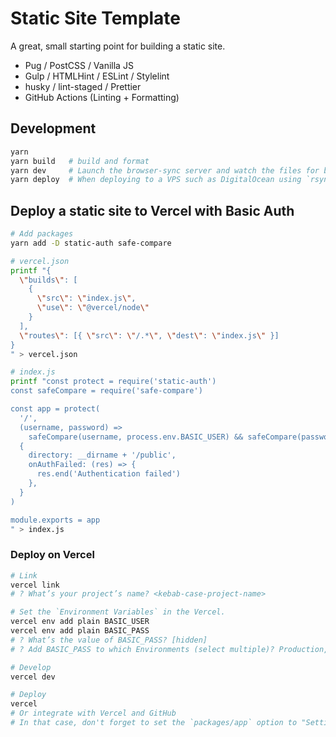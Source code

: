 # Static Site Template

A great, small starting point for building a static site.

- Pug / PostCSS / Vanilla JS
- Gulp / HTMLHint / ESLint / Stylelint
- husky / lint-staged / Prettier
- GitHub Actions (Linting + Formatting)

## Development

```bash
yarn
yarn build   # build and format
yarn dev     # Launch the browser-sync server and watch the files for build and format
yarn deploy  # When deploying to a VPS such as DigitalOcean using `rsync`
```

## Deploy a static site to Vercel with Basic Auth

```bash
# Add packages
yarn add -D static-auth safe-compare
```

```bash
# vercel.json
printf "{
  \"builds\": [
    {
      \"src\": \"index.js\",
      \"use\": \"@vercel/node\"
    }
  ],
  \"routes\": [{ \"src\": \"/.*\", \"dest\": \"index.js\" }]
}
" > vercel.json

# index.js
printf "const protect = require('static-auth')
const safeCompare = require('safe-compare')

const app = protect(
  '/',
  (username, password) =>
    safeCompare(username, process.env.BASIC_USER) && safeCompare(password, process.env.BASIC_PASS),
  {
    directory: __dirname + '/public',
    onAuthFailed: (res) => {
      res.end('Authentication failed')
    },
  }
)

module.exports = app
" > index.js
```

### Deploy on Vercel

```bash
# Link
vercel link
# ? What’s your project’s name? <kebab-case-project-name>

# Set the `Environment Variables` in the Vercel.
vercel env add plain BASIC_USER
vercel env add plain BASIC_PASS
# ? What’s the value of BASIC_PASS? [hidden]
# ? Add BASIC_PASS to which Environments (select multiple)? Production, Preview, Development

# Develop
vercel dev

# Deploy
vercel
# Or integrate with Vercel and GitHub
# In that case, don't forget to set the `packages/app` option to "Settings > General > Root Directory" on Vercel
```

